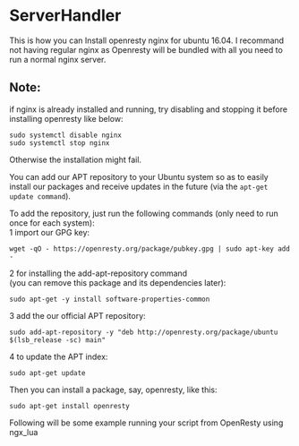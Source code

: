 # ServerHandler

This is how you can Install openresty nginx for ubuntu 16.04. I recommand not having regular nginx as Openresty will be bundled with all you need to run a normal nginx server.

## Note: 
if nginx is already installed and running, try disabling and stopping it before installing openresty like below:
```
sudo systemctl disable nginx
sudo systemctl stop nginx
```
Otherwise the installation might fail.

You can add our APT repository to your Ubuntu system so as to easily install our packages and receive updates in the future (via the ```apt-get update command```).

To add the repository, just run the following commands (only need to run once for each system): <br/>
1 import our GPG key: <br/>
```
wget -qO - https://openresty.org/package/pubkey.gpg | sudo apt-key add -
```

2 for installing the add-apt-repository command <br/>
(you can remove this package and its dependencies later): <br/>
```
sudo apt-get -y install software-properties-common
```

3 add the our official APT repository: <br/>
```
sudo add-apt-repository -y "deb http://openresty.org/package/ubuntu $(lsb_release -sc) main" 
```

4 to update the APT index: <br/>
```
sudo apt-get update
``` 

Then you can install a package, say, openresty, like this: <br/>
```
sudo apt-get install openresty
```

Following will be some example running your script from OpenResty using ngx_lua
